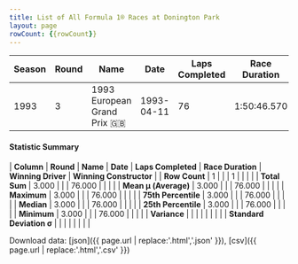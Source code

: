 ```yaml
---
title: List of All Formula 1® Races at Donington Park
layout: page
rowCount: {{rowCount}}
---
```


| Season | Round | Name | Date | Laps Completed | Race Duration | Winning Driver | Winning Constructor |
|--|--|--|--|--|--|--|--|
| 1993 | 3 | 1993 European Grand Prix 🇬🇧 | 1993-04-11 | 76 | 1:50:46.570 | Ayrton Senna 🇧🇷 | McLaren 🇬🇧 |

#### Statistic Summary

| **Column** | **Round** | **Name** | **Date** | **Laps Completed** | **Race Duration** | **Winning Driver** | **Winning Constructor** |
| **Row Count** | 1 |  |  | 1 |  |  |  |
| **Total Sum** | 3.000 |  |  | 76.000 |  |  |  |
| **Mean μ (Average)** | 3.000 |  |  | 76.000 |  |  |  |
| **Maximum** | 3.000 |  |  | 76.000 |  |  |  |
| **75th Percentile** | 3.000 |  |  | 76.000 |  |  |  |
| **Median** | 3.000 |  |  | 76.000 |  |  |  |
| **25th Percentile** | 3.000 |  |  | 76.000 |  |  |  |
| **Minimum** | 3.000 |  |  | 76.000 |  |  |  |
| **Variance** |  |  |  |  |  |  |  |
| **Standard Deviation σ** |  |  |  |  |  |  |  |

Download data: [json]({{ page.url | replace:'.html','.json' }}), [csv]({{ page.url | replace:'.html','.csv' }})
